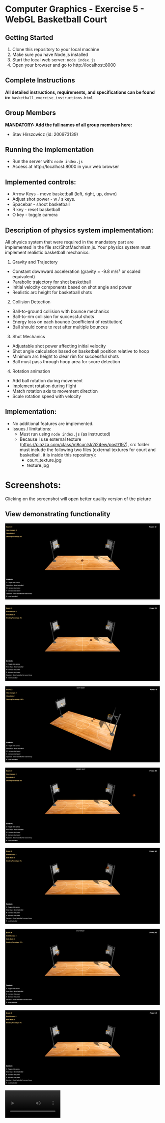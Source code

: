 # Computer Graphics - Exercise 5 - WebGL Basketball Court

## Getting Started
1. Clone this repository to your local machine
2. Make sure you have Node.js installed
3. Start the local web server: `node index.js`
4. Open your browser and go to http://localhost:8000

## Complete Instructions
**All detailed instructions, requirements, and specifications can be found in:**
`basketball_exercise_instructions.html`

## Group Members
**MANDATORY: Add the full names of all group members here:**
- Stav Hirszowicz (id: 200973139)

## Running the implementation
- Run the server with: `node index.js`
- Access at http://localhost:8000 in your web browser


## Implemented controls:
- Arrow Keys - move basketball (left, right, up, down)
- Adjust shot power - w / s keys.
- Spacebar - shoot basketball
- R key - reset basketball
- O key - toggle camera

## Description of physics system implementation:

All physics system that were required in the mandatory part are implemented in the file src/ShotMachnism.js.
Your physics system must implement realistic basketball mechanics:

1. Gravity and Trajectory
- Constant downward acceleration (gravity = -9.8 m/s² or scaled equivalent)
- Parabolic trajectory for shot basketball
- Initial velocity components based on shot angle and power
- Realistic arc height for basketball shots

2. Collision Detection
- Ball-to-ground collision with bounce mechanics
- Ball-to-rim collision for successful shots
- Energy loss on each bounce (coefficient of restitution)
- Ball should come to rest after multiple bounces

3. Shot Mechanics
- Adjustable shot power affecting initial velocity
- Shot angle calculation based on basketball position relative to hoop
- Minimum arc height to clear rim for successful shots
- Ball must pass through hoop area for score detection

4. Rotation animation
- Add ball rotation during movement
- Implement rotation during flight
- Match rotation axis to movement direction
- Scale rotation speed with velocity

## Implementation:
- No additional features are implemented.
- Issues / limitations:
    - Must run using `node index.js` (as instructed)
    - Because I use external texture (https://piazza.com/class/m8cunlsk2i24ew/post/197),
    src folder must include the following two files (external textures for court and basketball, it is inside this repository):
        - court_texture.jpg
        - texture.jpg


# Screenshots:

Clicking on the screenshot will open better quality version of the picture

## View demonstrating functionality
![alt text](./screenshots/1.PNG)

![alt text](./screenshots/2.PNG)

![alt text](./screenshots/3.PNG)

![alt text](./screenshots/4.PNG)

![alt text](./screenshots/5.PNG)

![alt text](./screenshots/6.PNG)

![alt text](./screenshots/7.PNG)


<video src='./screenshots/Video.mkv' width=180></video>